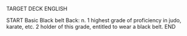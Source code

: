 TARGET DECK
ENGLISH

START
Basic
Black belt
Back: n. 1 highest grade of proficiency in judo, karate, etc. 2 holder of this grade, entitled to wear a black belt.
END
